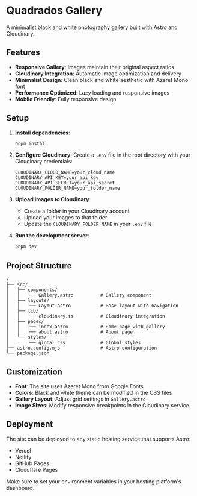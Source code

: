 # Quadrados Gallery

A minimalist black and white photography gallery built with Astro and Cloudinary.

## Features

- **Responsive Gallery**: Images maintain their original aspect ratios
- **Cloudinary Integration**: Automatic image optimization and delivery
- **Minimalist Design**: Clean black and white aesthetic with Azeret Mono font
- **Performance Optimized**: Lazy loading and responsive images
- **Mobile Friendly**: Fully responsive design

## Setup

1. **Install dependencies**:
   ```bash
   pnpm install
   ```

2. **Configure Cloudinary**:
   Create a `.env` file in the root directory with your Cloudinary credentials:
   ```env
   CLOUDINARY_CLOUD_NAME=your_cloud_name
   CLOUDINARY_API_KEY=your_api_key
   CLOUDINARY_API_SECRET=your_api_secret
   CLOUDINARY_FOLDER_NAME=your_folder_name
   ```

3. **Upload images to Cloudinary**:
   - Create a folder in your Cloudinary account
   - Upload your images to that folder
   - Update the `CLOUDINARY_FOLDER_NAME` in your `.env` file

4. **Run the development server**:
   ```bash
   pnpm dev
   ```

## Project Structure

```
/
├── src/
│   ├── components/
│   │   └── Gallery.astro          # Gallery component
│   ├── layouts/
│   │   └── Layout.astro           # Base layout with navigation
│   ├── lib/
│   │   └── cloudinary.ts          # Cloudinary integration
│   ├── pages/
│   │   ├── index.astro            # Home page with gallery
│   │   └── about.astro            # About page
│   └── styles/
│       └── global.css             # Global styles
├── astro.config.mjs               # Astro configuration
└── package.json
```

## Customization

- **Font**: The site uses Azeret Mono from Google Fonts
- **Colors**: Black and white theme can be modified in the CSS files
- **Gallery Layout**: Adjust grid settings in `Gallery.astro`
- **Image Sizes**: Modify responsive breakpoints in the Cloudinary service

## Deployment

The site can be deployed to any static hosting service that supports Astro:

- Vercel
- Netlify
- GitHub Pages
- Cloudflare Pages

Make sure to set your environment variables in your hosting platform's dashboard.